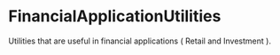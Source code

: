 # FinancialApplicationUtilities
Utilities that are useful in financial applications ( Retail and Investment ).
